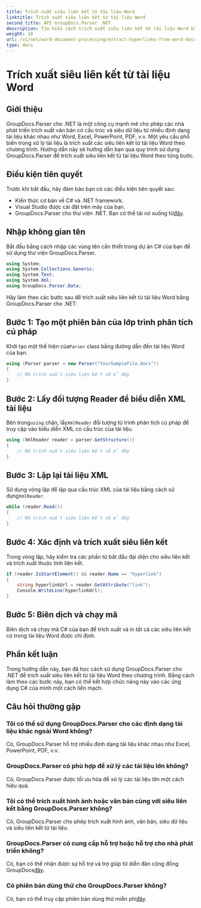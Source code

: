 ```yaml
---
title: Trích xuất siêu liên kết từ tài liệu Word
linktitle: Trích xuất siêu liên kết từ tài liệu Word
second_title: API GroupDocs.Parser .NET
description: Tìm hiểu cách trích xuất siêu liên kết từ tài liệu Word bằng GroupDocs.Parser cho .NET. Hướng dẫn từng bước với các ví dụ về mã.
weight: 10
url: /vi/net/word-document-processing/extract-hyperlinks-from-word-document/
type: docs
---
```

# Trích xuất siêu liên kết từ tài liệu Word

## Giới thiệu
GroupDocs.Parser cho .NET là một công cụ mạnh mẽ cho phép các nhà phát triển trích xuất văn bản có cấu trúc và siêu dữ liệu từ nhiều định dạng tài liệu khác nhau như Word, Excel, PowerPoint, PDF, v.v. Một yêu cầu phổ biến trong xử lý tài liệu là trích xuất các siêu liên kết từ tài liệu Word theo chương trình. Hướng dẫn này sẽ hướng dẫn bạn qua quy trình sử dụng GroupDocs.Parser để trích xuất siêu liên kết từ tài liệu Word theo từng bước.
## Điều kiện tiên quyết
Trước khi bắt đầu, hãy đảm bảo bạn có các điều kiện tiên quyết sau:
- Kiến thức cơ bản về C# và .NET framework.
- Visual Studio được cài đặt trên máy của bạn.
-  GroupDocs.Parser cho thư viện .NET. Bạn có thể tải nó xuống từ[đây](https://releases.groupdocs.com/parser/net/).
## Nhập không gian tên
Bắt đầu bằng cách nhập các vùng tên cần thiết trong dự án C# của bạn để sử dụng thư viện GroupDocs.Parser.
```csharp
using System;
using System.Collections.Generic;
using System.Text;
using System.Xml;
using GroupDocs.Parser.Data;
```
Hãy làm theo các bước sau để trích xuất siêu liên kết từ tài liệu Word bằng GroupDocs.Parser cho .NET:
## Bước 1: Tạo một phiên bản của lớp trình phân tích cú pháp
 Khởi tạo một thể hiện của`Parser` class bằng đường dẫn đến tài liệu Word của bạn.
```csharp
using (Parser parser = new Parser("YourSampleFile.docx"))
{
    // Mã trích xuất siêu liên kết sẽ ở đây
}
```
## Bước 2: Lấy đối tượng Reader để biểu diễn XML tài liệu
 Bên trong`using` chặn, lấy`XmlReader` đối tượng từ trình phân tích cú pháp để truy cập vào biểu diễn XML có cấu trúc của tài liệu.
```csharp
using (XmlReader reader = parser.GetStructure())
{
    // Mã trích xuất siêu liên kết sẽ ở đây
}
```
## Bước 3: Lặp lại tài liệu XML
Sử dụng vòng lặp để lặp qua cấu trúc XML của tài liệu bằng cách sử dụng`XmlReader`.
```csharp
while (reader.Read())
{
    // Mã trích xuất siêu liên kết sẽ ở đây
}
```
## Bước 4: Xác định và trích xuất siêu liên kết
Trong vòng lặp, hãy kiểm tra các phần tử bắt đầu đại diện cho siêu liên kết và trích xuất thuộc tính liên kết.
```csharp
if (reader.IsStartElement() && reader.Name == "hyperlink")
{
    string hyperlinkUrl = reader.GetAttribute("link");
    Console.WriteLine(hyperlinkUrl);
}
```
## Bước 5: Biên dịch và chạy mã
Biên dịch và chạy mã C# của bạn để trích xuất và in tất cả các siêu liên kết có trong tài liệu Word được chỉ định.
## Phần kết luận
Trong hướng dẫn này, bạn đã học cách sử dụng GroupDocs.Parser cho .NET để trích xuất siêu liên kết từ tài liệu Word theo chương trình. Bằng cách làm theo các bước này, bạn có thể kết hợp chức năng này vào các ứng dụng C# của mình một cách liền mạch.

## Câu hỏi thường gặp
### Tôi có thể sử dụng GroupDocs.Parser cho các định dạng tài liệu khác ngoài Word không?
Có, GroupDocs.Parser hỗ trợ nhiều định dạng tài liệu khác nhau như Excel, PowerPoint, PDF, v.v.
### GroupDocs.Parser có phù hợp để xử lý các tài liệu lớn không?
Có, GroupDocs.Parser được tối ưu hóa để xử lý các tài liệu lớn một cách hiệu quả.
### Tôi có thể trích xuất hình ảnh hoặc văn bản cùng với siêu liên kết bằng GroupDocs.Parser không?
Có, GroupDocs.Parser cho phép trích xuất hình ảnh, văn bản, siêu dữ liệu và siêu liên kết từ tài liệu.
### GroupDocs.Parser có cung cấp hỗ trợ hoặc hỗ trợ cho nhà phát triển không?
 Có, bạn có thể nhận được sự hỗ trợ và trợ giúp từ diễn đàn cộng đồng GroupDocs[đây](https://forum.groupdocs.com/c/parser/17).
### Có phiên bản dùng thử cho GroupDocs.Parser không?
 Có, bạn có thể truy cập phiên bản dùng thử miễn phí[đây](https://releases.groupdocs.com/).